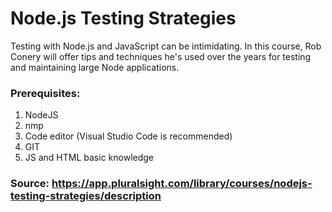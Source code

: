 # Node.js Testing Strategies

Testing with Node.js and JavaScript can be intimidating. In this course, Rob Conery will offer tips and techniques he's used over the years for testing and maintaining large Node applications.

### Prerequisites: <br/>
1. NodeJS <br/>
2. nmp <br/>
3. Code editor (Visual Studio Code is recommended) <br/>
4. GIT <br/>
5. JS and HTML basic knowledge<br/>

### Source: https://app.pluralsight.com/library/courses/nodejs-testing-strategies/description
